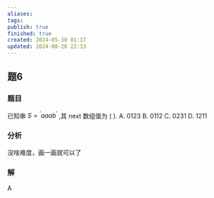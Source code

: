 ```yaml
---
aliases: 
tags: 
publish: true
finished: true
created: 2024-05-30 01:17
updated: 2024-08-26 22:13
---
```

## 题6
### 题目
已知串 $S = {}^{\prime }{aaa}{b}^{\prime }$ ,其 next 数组值为 ( ).
A. 0123 
B. 0112 
C. 0231 
D. 1211
### 分析
没啥难度，画一画就可以了
### 解
A